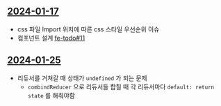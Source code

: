 ## [2024-01-17](../../../0.DailyNote/2024-01-17.md)
- css 파일 Import 위치에 따른 css 스타일 우선순위 이슈
- 컴포넌트 설계 [fe-todo#11](https://github.com/softeerbootcamp-3rd/fe-todo/pull/11)

## [2024-01-25](../../../0.DailyNote/2024-01-25.md)
- 리듀서를 거쳐갈 때 상태가 `undefined` 가 되는 문제
	- `combindReducer` 으로 리듀서들 합칠 때 각 리듀서마다 `default: return state` 를 해줘야함